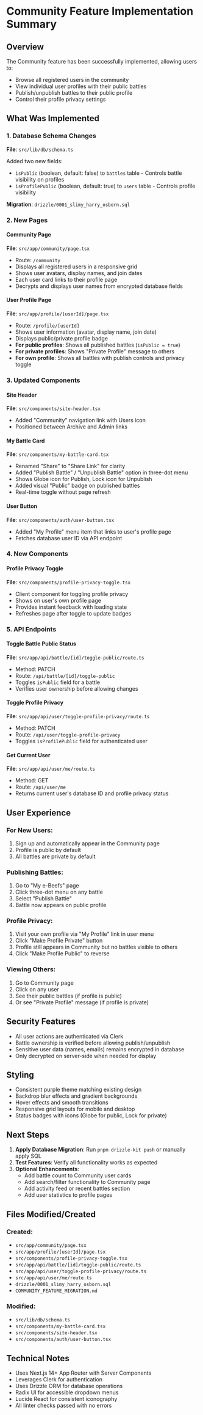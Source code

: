 # Community Feature Implementation Summary

## Overview

The Community feature has been successfully implemented, allowing users to:

- Browse all registered users in the community
- View individual user profiles with their public battles
- Publish/unpublish battles to their public profile
- Control their profile privacy settings

## What Was Implemented

### 1. Database Schema Changes

**File**: `src/lib/db/schema.ts`

Added two new fields:

- `isPublic` (boolean, default: false) to `battles` table - Controls battle visibility on profiles
- `isProfilePublic` (boolean, default: true) to `users` table - Controls profile visibility

**Migration**: `drizzle/0001_slimy_harry_osborn.sql`

### 2. New Pages

#### Community Page

**File**: `src/app/community/page.tsx`

- Route: `/community`
- Displays all registered users in a responsive grid
- Shows user avatars, display names, and join dates
- Each user card links to their profile page
- Decrypts and displays user names from encrypted database fields

#### User Profile Page

**File**: `src/app/profile/[userId]/page.tsx`

- Route: `/profile/[userId]`
- Shows user information (avatar, display name, join date)
- Displays public/private profile badge
- **For public profiles**: Shows all published battles (`isPublic = true`)
- **For private profiles**: Shows "Private Profile" message to others
- **For own profile**: Shows all battles with publish controls and privacy toggle

### 3. Updated Components

#### Site Header

**File**: `src/components/site-header.tsx`

- Added "Community" navigation link with Users icon
- Positioned between Archive and Admin links

#### My Battle Card

**File**: `src/components/my-battle-card.tsx`

- Renamed "Share" to "Share Link" for clarity
- Added "Publish Battle" / "Unpublish Battle" option in three-dot menu
- Shows Globe icon for Publish, Lock icon for Unpublish
- Added visual "Public" badge on published battles
- Real-time toggle without page refresh

#### User Button

**File**: `src/components/auth/user-button.tsx`

- Added "My Profile" menu item that links to user's profile page
- Fetches database user ID via API endpoint

### 4. New Components

#### Profile Privacy Toggle

**File**: `src/components/profile-privacy-toggle.tsx`

- Client component for toggling profile privacy
- Shows on user's own profile page
- Provides instant feedback with loading state
- Refreshes page after toggle to update badges

### 5. API Endpoints

#### Toggle Battle Public Status

**File**: `src/app/api/battle/[id]/toggle-public/route.ts`

- Method: PATCH
- Route: `/api/battle/[id]/toggle-public`
- Toggles `isPublic` field for a battle
- Verifies user ownership before allowing changes

#### Toggle Profile Privacy

**File**: `src/app/api/user/toggle-profile-privacy/route.ts`

- Method: PATCH
- Route: `/api/user/toggle-profile-privacy`
- Toggles `isProfilePublic` field for authenticated user

#### Get Current User

**File**: `src/app/api/user/me/route.ts`

- Method: GET
- Route: `/api/user/me`
- Returns current user's database ID and profile privacy status

## User Experience

### For New Users:

1. Sign up and automatically appear in the Community page
2. Profile is public by default
3. All battles are private by default

### Publishing Battles:

1. Go to "My e-Beefs" page
2. Click three-dot menu on any battle
3. Select "Publish Battle"
4. Battle now appears on public profile

### Profile Privacy:

1. Visit your own profile via "My Profile" link in user menu
2. Click "Make Profile Private" button
3. Profile still appears in Community but no battles visible to others
4. Click "Make Profile Public" to reverse

### Viewing Others:

1. Go to Community page
2. Click on any user
3. See their public battles (if profile is public)
4. Or see "Private Profile" message (if profile is private)

## Security Features

- All user actions are authenticated via Clerk
- Battle ownership is verified before allowing publish/unpublish
- Sensitive user data (names, emails) remains encrypted in database
- Only decrypted on server-side when needed for display

## Styling

- Consistent purple theme matching existing design
- Backdrop blur effects and gradient backgrounds
- Hover effects and smooth transitions
- Responsive grid layouts for mobile and desktop
- Status badges with icons (Globe for public, Lock for private)

## Next Steps

1. **Apply Database Migration**: Run `pnpm drizzle-kit push` or manually apply SQL
2. **Test Features**: Verify all functionality works as expected
3. **Optional Enhancements**:
   - Add battle count to Community user cards
   - Add search/filter functionality to Community page
   - Add activity feed or recent battles section
   - Add user statistics to profile pages

## Files Modified/Created

### Created:

- `src/app/community/page.tsx`
- `src/app/profile/[userId]/page.tsx`
- `src/components/profile-privacy-toggle.tsx`
- `src/app/api/battle/[id]/toggle-public/route.ts`
- `src/app/api/user/toggle-profile-privacy/route.ts`
- `src/app/api/user/me/route.ts`
- `drizzle/0001_slimy_harry_osborn.sql`
- `COMMUNITY_FEATURE_MIGRATION.md`

### Modified:

- `src/lib/db/schema.ts`
- `src/components/my-battle-card.tsx`
- `src/components/site-header.tsx`
- `src/components/auth/user-button.tsx`

## Technical Notes

- Uses Next.js 14+ App Router with Server Components
- Leverages Clerk for authentication
- Uses Drizzle ORM for database operations
- Radix UI for accessible dropdown menus
- Lucide React for consistent iconography
- All linter checks passed with no errors
